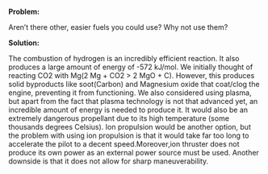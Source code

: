 ****Problem:****

Aren’t there other, easier fuels you could use? Why not use them?

****Solution:****

The combustion of hydrogen is an incredibly efficient reaction. It also produces a large amount of energy of -572 kJ/mol. We initially thought of reacting CO2 with Mg(2 Mg + CO2 > 2 MgO + C). However, this produces solid byproducts like soot(Carbon) and Magnesium oxide that coat/clog the engine, preventing it from functioning. 
We also considered using plasma, but apart from the fact that plasma technology is not that advanced yet, an incredible amount of energy is needed to produce it. It would also be an extremely dangerous propellant due to its high temperature (some thousands degrees Celsius).
Ion propulsion would be another option, but the problem with using ion propulsion is that it would take far too long to accelerate the pilot to a decent speed.Moreover,ion thruster does not produce its own power as an external power source must be used. Another downside is that it does not allow for sharp maneuverability.
